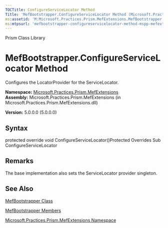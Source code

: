 ```yaml
---
TOCTitle: ConfigureServiceLocator Method
Title: 'MefBootstrapper.ConfigureServiceLocator Method (Microsoft.Practices.Prism.MefExtensions)'
ms:assetid: 'M:Microsoft.Practices.Prism.MefExtensions.MefBootstrapper.ConfigureServiceLocator'
ms:mtpsurl: 'mefbootstrapper-configureservicelocator-method-mspp-mefextensions.md'
---
```


Prism Class Library

MefBootstrapper.ConfigureServiceLocator Method
==================================================

Configures the LocatorProvider for the ServiceLocator.

**Namespace:** [Microsoft.Practices.Prism.MefExtensions](https://msdn.microsoft.com/library/microsoft.practices.prism.mefextensions)
**Assembly:** Microsoft.Practices.Prism.MefExtensions (in Microsoft.Practices.Prism.MefExtensions.dll)

**Version:** 5.0.0.0 (5.0.0.0)

## Syntax


protected override void ConfigureServiceLocator()Protected Overrides Sub ConfigureServiceLocator

Remarks
-------

 The base implementation also sets the ServiceLocator provider singleton.

See Also
--------


[MefBootstrapper Class](https://msdn.microsoft.com/library/microsoft.practices.prism.mefextensions.mefbootstrapper)

[MefBootstrapper Members](https://msdn.microsoft.com/allmembers.t:microsoft.practices.prism.mefextensions.mefbootstrapper)

[Microsoft.Practices.Prism.MefExtensions Namespace](https://msdn.microsoft.com/library/microsoft.practices.prism.mefextensions)
